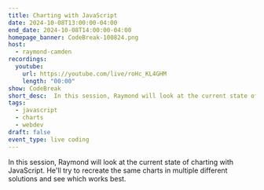 ```yaml
---
title: Charting with JavaScript
date: 2024-10-08T13:00:00-04:00
end_date: 2024-10-08T14:00:00-04:00
homepage_banner: CodeBreak-100824.png
host:
  - raymond-camden
recordings:
  youtube:
    url: https://youtube.com/live/roHc_KL4GHM
    length: "00:00"
show: CodeBreak
short_desc:  In this session, Raymond will look at the current state of charting with JavaScript. He'll try to recreate the same charts in multiple different solutions and see which works best.
tags:
  - javascript
  - charts
  - webdev
draft: false
event_type: live coding
---
```


In this session, Raymond will look at the current state of charting with JavaScript. He'll try to recreate the same charts in multiple different solutions and see which works best.
